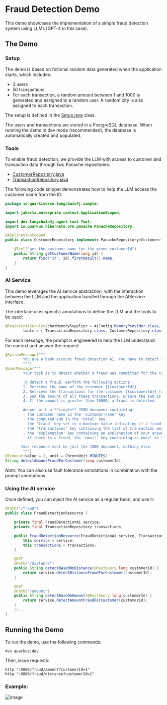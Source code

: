 # Fraud Detection Demo

This demo showcases the implementation of a simple fraud detection system using LLMs (GPT-4 in this case).

## The Demo

### Setup

The demo is based on fictional random data generated when the application starts, which includes:

- 3 users
- 50 transactions
- For each transaction, a random amount between 1 and 1000 is generated and assigned to a random user. A random city is also assigned to each transaction.

The setup is defined in the [Setup.java](./src/main/java/io/quarkiverse/langchain4j/samples/Setup.java) class.

The users and transactions are stored in a PostgreSQL database. When running the demo in dev mode (recommended), the database is automatically created and populated.

### Tools

To enable fraud detection, we provide the LLM with access to customer and transaction data through two Panache repositories:

- [CustomerRepository.java](./src/main/java/io/quarkiverse/langchain4j/samples/CustomerRepository.java)
- [TransactionRepository.java](./src/main/java/io/quarkiverse/langchain4j/samples/TransactionRepository.java)

The following code snippet demonstrates how to help the LLM access the customer name from the ID:

```java
package io.quarkiverse.langchain4j.sample;

import jakarta.enterprise.context.ApplicationScoped;

import dev.langchain4j.agent.tool.Tool;
import io.quarkus.hibernate.orm.panache.PanacheRepository;

@ApplicationScoped
public class CustomerRepository implements PanacheRepository<Customer> {

    @Tool("get the customer name for the given customerId")
    public String getCustomerName(long id) {
        return find("id", id).firstResult().name;
    }
}
```

### AI Service

This demo leverages the AI service abstraction, with the interaction between the LLM and the application handled through the AIService interface.

The interface uses specific annotations to define the LLM and the tools to be used:

```java
@RegisterAiService(chatMemorySupplier = AiConfig.MemoryProvider.class,
        tools = { TransactionRepository.class, CustomerRepository.class })
```

For each message, the prompt is engineered to help the LLM understand the context and answer the request:

```java
@SystemMessage("""
        You are a bank account fraud detection AI. You have to detect frauds in transactions.
        """)
@UserMessage("""
        Your task is to detect whether a fraud was committed for the customer {{customerId}}.

        To detect a fraud, perform the following actions:
        1. Retrieve the name of the customer {{customerId}}
        2. Retrieve the transactions for the customer {{customerId}} for the last 15 minutes.
        3. Sum the amount of all these transactions. Ensure the sum is correct.
        4. If the amount is greater than 10000, a fraud is detected.

        Answer with a **single** JSON document containing:
        - the customer name in the 'customer-name' key
        - the computed sum in the 'total' key
        - the 'fraud' key set to a boolean value indicating if a fraud was detected
        - the 'transactions' key containing the list of transaction amounts
        - the 'explanation' key containing an explanation of your answer, especially how the sum is computed.
        - if there is a fraud, the 'email' key containing an email to the customer {{customerId}} to warn him about the fraud. The text must be formal and polite. It must ask the customer to contact the bank ASAP.

       Your response must be just the JSON document, nothing else.
        """)
@Timeout(value = 2, unit = ChronoUnit.MINUTES)
String detectAmountFraudForCustomer(long customerId);
```

_Note:_ You can also use fault tolerance annotations in combination with the prompt annotations.

### Using the AI service

Once defined, you can inject the AI service as a regular bean, and use it:

```java
@Path("/fraud")
public class FraudDetectionResource {

    private final FraudDetectionAi service;
    private final TransactionRepository transactions;

    public FraudDetectionResource(FraudDetectionAi service, TransactionRepository transactions) {
        this.service = service;
        this.transactions = transactions;
    }

    @GET
    @Path("/distance")
    public String detectBasedOnDistance(@RestQuery long customerId) {
        return service.detectDistanceFraudForCustomer(customerId);
    }

    @GET
    @Path("/amount")
    public String detectBaseOnAmount(@RestQuery long customerId) {
        return service.detectAmountFraudForCustomer(customerId);
    }
    // ...
}
```

## Running the Demo

To run the demo, use the following commands:

```shell
mvn quarkus:dev
```
Then, issue requests:

```shell
http ":8080/fraud/amount?customerId=1"
http ":8080/fraud/distance?customerId=1"
```


### Example:
![image](https://github.com/zsantana/quarkus-llm-antifraude/assets/17239827/c40f28c3-28b4-4ef9-be0e-001801f2f291)


